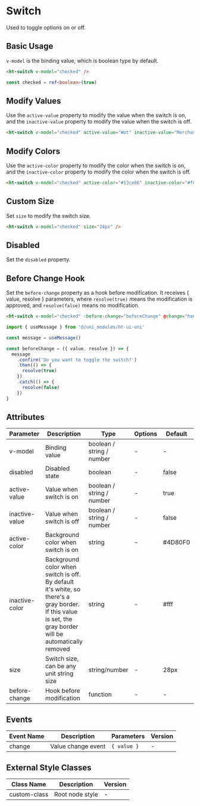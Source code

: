# Switch

Used to toggle options on or off.

## Basic Usage

`v-model` is the binding value, which is boolean type by default.

```html
<ht-switch v-model="checked" />
```

```typescript
const checked = ref<boolean>(true)
```

## Modify Values

Use the `active-value` property to modify the value when the switch is on, and the `inactive-value` property to modify the value when the switch is off.

```html
<ht-switch v-model="checked" active-value="Wot" inactive-value="Merchant Backend" />
```

## Modify Colors

Use the `active-color` property to modify the color when the switch is on, and the `inactive-color` property to modify the color when the switch is off.

```html
<ht-switch v-model="checked" active-color="#13ce66" inactive-color="#f00" />
```

## Custom Size

Set `size` to modify the switch size.

```html
<ht-switch v-model="checked" size="24px" />
```

## Disabled

Set the `disabled` property.

## Before Change Hook

Set the `before-change` property as a hook before modification. It receives { value, resolve } parameters, where `resolve(true)` means the modification is approved, and `resolve(false)` means no modification.

```html
<ht-switch v-model="checked" :before-change="beforeChange" @change="handleChange" />
```

```typescript
import { useMessage } from '@/uni_modules/ht-ui-uni'

const message = useMessage()

const beforeChange = ({ value, resolve }) => {
  message
    .confirm('Do you want to toggle the switch?')
    .then(() => {
      resolve(true)
    })
    .catch(() => {
      resolve(false)
    })
}
```

## Attributes

| Parameter | Description | Type | Options | Default | Version |
|-----------|-------------|------|----------|---------|----------|
| v-model | Binding value | boolean / string / number | - | - | - |
| disabled | Disabled state | boolean | - | false | - |
| active-value | Value when switch is on | boolean / string / number | - | true | - |
| inactive-value | Value when switch is off | boolean / string / number | - | false | - |
| active-color | Background color when switch is on | string | - | #4D80F0 | - |
| inactive-color | Background color when switch is off. By default it's white, so there's a gray border. If this value is set, the gray border will be automatically removed | string | - | #fff | - |
| size | Switch size, can be any unit string size | string/number | - | 28px | - |
| before-change | Hook before modification | function | - | - | - |

## Events

| Event Name | Description | Parameters | Version |
|------------|-------------|------------|----------|
| change | Value change event | `{ value }` | - |

## External Style Classes

| Class Name | Description | Version |
|------------|-------------|----------|
| custom-class | Root node style | - |
